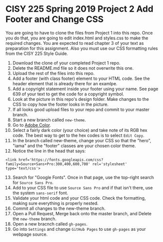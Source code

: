 # CISY 225 Spring 2019 Project 2 Add Footer and Change CSS

You are going to have to clone the files from Project 1 into this repo. Once you do that, you are going to edit index.html and styles.css to make the required changes. You are expected to read chapter 3 of your text as preparation for this assignment. Also you must use our CSS formatting rules from the CISY 225 Style Guide.

1. Download the clone of your completed Project 1 repo.
2. Delete the README.md file so it does not overwrite this one. 
3. Upload the rest of the files into this repo. 
4. Add a footer (with class footer) element to your HTML code. See the header element that is already there for an examlpe.
5. Add a copyright statement inside your footer using your name. See page 639 of your text to get the code for a copyright symbol.
6. Look at the picture in this repo's design folder. Make changes to the CSS to copy how the footer looks in the picture.
7. If all looks good upload files to your repo and commit to your master branch.
8. Start a new branch called `new-theme`.
9. Go to [Adobe Color](https://color.adobe.com/explore/?filter=most-used&time=month).
10. Select a fairly dark color (your choice) and take note of its RGB hex code. The best way to get to the hex codes is to select `Edit Copy`.
11. In the branch called new-theme, change your CSS so that the "hero", "iama" and the "footer" classes are your chosen color theme.
12. Notice the line in the head that says:

`<link href='https://fonts.googleapis.com/css?family=Source+Sans+Pro:300,400,600,700' rel='stylesheet' type='text/css'>`

13. Search for "Google Fonts". Once in that page, use the top-right search for `Source Sans Pro`.
14. Add to your CSS file to use `Source Sans Pro` and if that isn't there, use the system `sans-serif` font.
16. Validate your html code and your CSS code. Check the formatting, making sure everything is properly nested.
15. Commit all changes to the new-theme branch. 
16. Open a Pull Request, Merge back onto the master branch, and Delete the `new-theme` branch.
17. Open a new bracnch called `gh-pages`.
18. Go into `Settings` and change `GitHub Pages` to use `gh-pages` as your webpage source.
